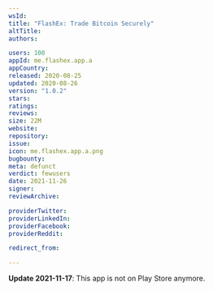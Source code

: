 ```yaml
---
wsId: 
title: "FlashEx: Trade Bitcoin Securely"
altTitle: 
authors:

users: 100
appId: me.flashex.app.a
appCountry: 
released: 2020-08-25
updated: 2020-08-26
version: "1.0.2"
stars: 
ratings: 
reviews: 
size: 22M
website: 
repository: 
issue: 
icon: me.flashex.app.a.png
bugbounty: 
meta: defunct
verdict: fewusers
date: 2021-11-26
signer: 
reviewArchive:

providerTwitter: 
providerLinkedIn: 
providerFacebook: 
providerReddit: 

redirect_from:

---
```


**Update 2021-11-17**: This app is not on Play Store anymore.

